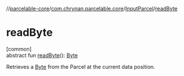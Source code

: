 //[parcelable-core](../../../index.md)/[com.chrynan.parcelable.core](../index.md)/[InputParcel](index.md)/[readByte](read-byte.md)

# readByte

[common]\
abstract fun [readByte](read-byte.md)(): [Byte](https://kotlinlang.org/api/latest/jvm/stdlib/kotlin/-byte/index.html)

Retrieves a [Byte](https://kotlinlang.org/api/latest/jvm/stdlib/kotlin/-byte/index.html) from the Parcel at the current data position.
